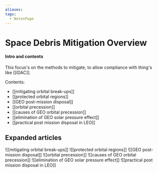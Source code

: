 ```yaml
---
aliases: 
tags:
  - NotesPage
---
```


# Space Debris Mitigation Overview

#### Intro and contents
This focus's on the methods to mitigate, to allow compliance with thing's like [[IDAC]].

Contents:
- [[mitigating orbital break-ups]]
- [[protected orbital regions]]
- [[GEO post-mission disposal]]
- [[orbital precession]]
- [[causes of GEO orbital precession]]
- [[elimination of GEO solar pressure effect]]
- [[practical post mission disposal in LEO]]


## Expanded articles
![[mitigating orbital break-ups]]
![[protected orbital regions]]
![[GEO post-mission disposal]]
![[orbital precession]]
![[causes of GEO orbital precession]]
![[elimination of GEO solar pressure effect]]
![[practical post mission disposal in LEO]]
